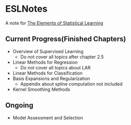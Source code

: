 # ESLNotes
A note for [The Elements of Statistical Learning](https://web.stanford.edu/~hastie/ElemStatLearn/)

## Current Progress(Finished Chapters)
* Overview of Supervised Learning
  - Do not cover all topics after chapter 2.5
* Linear Methods for Regression
  - Do not cover all topics about LAR
* Linear Methods for Classification
* Basis Expansions and Regularization
  - Appendix about spline computation not included
* Kernel Smoothing Methods

## Ongoing
* Model Assessment and Selection